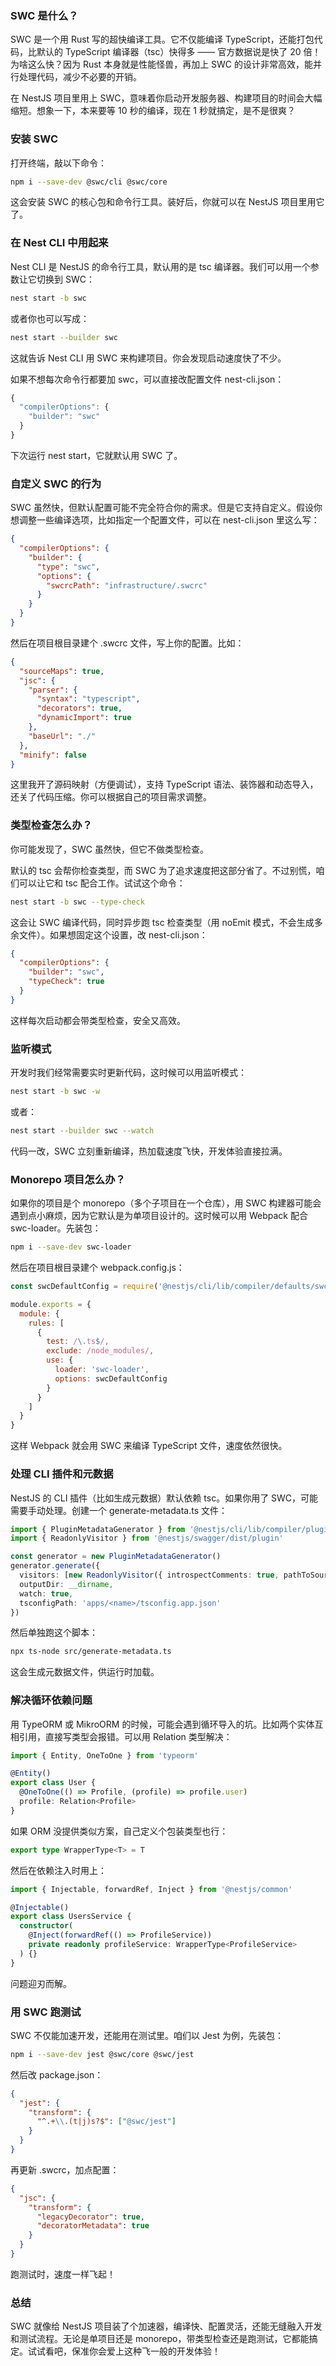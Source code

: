 ### SWC 是什么？

SWC 是一个用 Rust 写的超快编译工具。它不仅能编译 TypeScript，还能打包代码，比默认的 TypeScript 编译器（tsc）快得多 —— 官方数据说是快了 20 倍！为啥这么快？因为 Rust 本身就是性能怪兽，再加上 SWC 的设计非常高效，能并行处理代码，减少不必要的开销。

在 NestJS 项目里用上 SWC，意味着你启动开发服务器、构建项目的时间会大幅缩短。想象一下，本来要等 10 秒的编译，现在 1 秒就搞定，是不是很爽？



### 安装 SWC

打开终端，敲以下命令：

```bash
npm i --save-dev @swc/cli @swc/core
```

这会安装 SWC 的核心包和命令行工具。装好后，你就可以在 NestJS 项目里用它了。



### 在 Nest CLI 中用起来

Nest CLI 是 NestJS 的命令行工具，默认用的是 tsc 编译器。我们可以用一个参数让它切换到 SWC：

```bash
nest start -b swc
```

或者你也可以写成：

```bash
nest start --builder swc
```

这就告诉 Nest CLI 用 SWC 来构建项目。你会发现启动速度快了不少。

如果不想每次命令行都要加 swc，可以直接改配置文件 nest-cli.json：

```ts
{
  "compilerOptions": {
    "builder": "swc"
  }
}
```

下次运行 nest start，它就默认用 SWC 了。



### 自定义 SWC 的行为

SWC 虽然快，但默认配置可能不完全符合你的需求。但是它支持自定义。假设你想调整一些编译选项，比如指定一个配置文件，可以在 nest-cli.json 里这么写：

```json
{
  "compilerOptions": {
    "builder": {
      "type": "swc",
      "options": {
        "swcrcPath": "infrastructure/.swcrc"
      }
    }
  }
}
```

然后在项目根目录建个 .swcrc 文件，写上你的配置。比如：

```json
{
  "sourceMaps": true,
  "jsc": {
    "parser": {
      "syntax": "typescript",
      "decorators": true,
      "dynamicImport": true
    },
    "baseUrl": "./"
  },
  "minify": false
}
```

这里我开了源码映射（方便调试），支持 TypeScript 语法、装饰器和动态导入，还关了代码压缩。你可以根据自己的项目需求调整。



### 类型检查怎么办？

你可能发现了，SWC 虽然快，但它不做类型检查。

默认的 tsc 会帮你检查类型，而 SWC 为了追求速度把这部分省了。不过别慌，咱们可以让它和 tsc 配合工作。试试这个命令：

```bash
nest start -b swc --type-check
```

这会让 SWC 编译代码，同时异步跑 tsc 检查类型（用 noEmit 模式，不会生成多余文件）。如果想固定这个设置，改 nest-cli.json：

```json
{
  "compilerOptions": {
    "builder": "swc",
    "typeCheck": true
  }
}
```

这样每次启动都会带类型检查，安全又高效。



### 监听模式

开发时我们经常需要实时更新代码，这时候可以用监听模式：

```bash
nest start -b swc -w
```

或者：

```bash
nest start --builder swc --watch
```

代码一改，SWC 立刻重新编译，热加载速度飞快，开发体验直接拉满。



### Monorepo 项目怎么办？

如果你的项目是个 monorepo（多个子项目在一个仓库），用 SWC 构建器可能会遇到点小麻烦，因为它默认是为单项目设计的。这时候可以用 Webpack 配合 swc-loader。先装包：

```bash
npm i --save-dev swc-loader
```

然后在项目根目录建个 webpack.config.js：

```js
const swcDefaultConfig = require('@nestjs/cli/lib/compiler/defaults/swc-defaults').swcDefaultsFactory().swcOptions

module.exports = {
  module: {
    rules: [
      {
        test: /\.ts$/,
        exclude: /node_modules/,
        use: {
          loader: 'swc-loader',
          options: swcDefaultConfig
        }
      }
    ]
  }
}
```

这样 Webpack 就会用 SWC 来编译 TypeScript 文件，速度依然很快。



### 处理 CLI 插件和元数据

NestJS 的 CLI 插件（比如生成元数据）默认依赖 tsc。如果你用了 SWC，可能需要手动处理。创建一个 generate-metadata.ts 文件：

```ts
import { PluginMetadataGenerator } from '@nestjs/cli/lib/compiler/plugins/plugin-metadata-generator'
import { ReadonlyVisitor } from '@nestjs/swagger/dist/plugin'

const generator = new PluginMetadataGenerator()
generator.generate({
  visitors: [new ReadonlyVisitor({ introspectComments: true, pathToSource: __dirname })],
  outputDir: __dirname,
  watch: true,
  tsconfigPath: 'apps/<name>/tsconfig.app.json'
})
```

然后单独跑这个脚本：

```bash
npx ts-node src/generate-metadata.ts
```

这会生成元数据文件，供运行时加载。



### 解决循环依赖问题

用 TypeORM 或 MikroORM 的时候，可能会遇到循环导入的坑。比如两个实体互相引用，直接写类型会报错。可以用 Relation 类型解决：

```ts
import { Entity, OneToOne } from 'typeorm'

@Entity()
export class User {
  @OneToOne(() => Profile, (profile) => profile.user)
  profile: Relation<Profile>
}
```

如果 ORM 没提供类似方案，自己定义个包装类型也行：

```ts
export type WrapperType<T> = T
```

然后在依赖注入时用上：

```ts
import { Injectable, forwardRef, Inject } from '@nestjs/common'

@Injectable()
export class UsersService {
  constructor(
    @Inject(forwardRef(() => ProfileService))
    private readonly profileService: WrapperType<ProfileService>
  ) {}
}
```

问题迎刃而解。



### 用 SWC 跑测试

SWC 不仅能加速开发，还能用在测试里。咱们以 Jest 为例，先装包：

```bash
npm i --save-dev jest @swc/core @swc/jest
```

然后改 package.json：

```json
{
  "jest": {
    "transform": {
      "^.+\\.(t|j)s?$": ["@swc/jest"]
    }
  }
}
```

再更新 .swcrc，加点配置：

```json
{
  "jsc": {
    "transform": {
      "legacyDecorator": true,
      "decoratorMetadata": true
    }
  }
}
```

跑测试时，速度一样飞起！



### 总结

SWC 就像给 NestJS 项目装了个加速器，编译快、配置灵活，还能无缝融入开发和测试流程。无论是单项目还是 monorepo，带类型检查还是跑测试，它都能搞定。试试看吧，保准你会爱上这种飞一般的开发体验！
